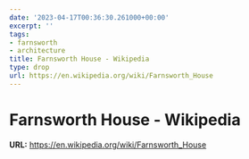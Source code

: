 ```yaml
---
date: '2023-04-17T00:36:30.261000+00:00'
excerpt: ''
tags:
- farnsworth
- architecture
title: Farnsworth House - Wikipedia
type: drop
url: https://en.wikipedia.org/wiki/Farnsworth_House
---
```


# Farnsworth House - Wikipedia

**URL:** https://en.wikipedia.org/wiki/Farnsworth_House
